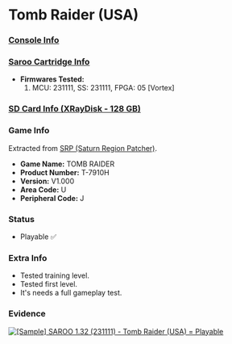 # Tomb Raider (USA)

### [Console Info](../../../../Info/Consoles/VA13/README.md)

### [Saroo Cartridge Info](../../../../Info/Cartridges/RetroGameParadiseStore/1.32F/README.md)

- <b>Firmwares Tested:</b>
  1. MCU: 231111, SS: 231111, FPGA: 05 [Vortex]

### [SD Card Info (XRayDisk - 128 GB)](../../../../Info/SdCards/XRayDisk/128GB/fat32/README.md)

### Game Info

Extracted from [SRP (Saturn Region Patcher)](https://segaxtreme.net/resources/saturn-region-patcher.81/download).

- <b>Game Name:</b> TOMB RAIDER
- <b>Product Number:</b> T-7910H
- <b>Version:</b> V1.000
- <b>Area Code:</b> U
- <b>Peripheral Code:</b> J

### Status

- Playable :white_check_mark:

### Extra Info

- Tested training level.
- Tested first level.
- It's needs a full gameplay test.

### Evidence

[![[Sample] SAROO 1.32 (231111) - Tomb Raider (USA) = Playable](https://img.youtube.com/vi/IyuPmpJLtzE/0.jpg)](https://www.youtube.com/watch?v=IyuPmpJLtzE)
